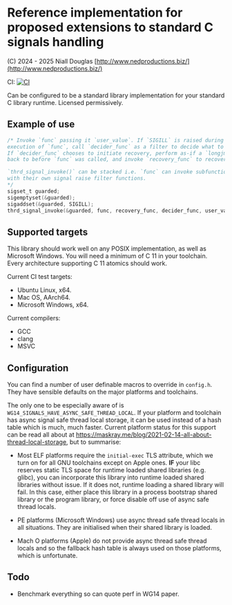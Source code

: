 # Reference implementation for proposed extensions to standard C signals handling

(C) 2024 - 2025 Niall Douglas [http://www.nedproductions.biz/](http://www.nedproductions.biz/)

CI: [![CI](https://github.com/ned14/wg14_signals/actions/workflows/ci.yml/badge.svg)](https://github.com/ned14/wg14_signals/actions/workflows/ci.yml)

Can be configured to be a standard library implementation for your
standard C library runtime. Licensed permissively.

## Example of use

```c
/* Invoke `func` passing it `user_value`. If `SIGILL` is raised during the
execution of `func`, call `decider_func` as a filter to decide what to do.
If `decider_func` chooses to initiate recovery, perform as-if a `longjmp()`
back to before `func` was called, and invoke `recovery_func` to recover.

`thrd_signal_invoke()` can be stacked i.e. `func` can invoke subfunctions
with their own signal raise filter functions.
*/
sigset_t guarded;
sigemptyset(&guarded);
sigaddset(&guarded, SIGILL);
thrd_signal_invoke(&guarded, func, recovery_func, decider_func, user_value);
```

## Supported targets

This library should work well on any POSIX implementation, as well as
Microsoft Windows. You will need a minimum of C 11 in your toolchain.
Every architecture supporting C 11 atomics should work.

Current CI test targets:

- Ubuntu Linux, x64.
- Mac OS, AArch64.
- Microsoft Windows, x64.

Current compilers:

- GCC
- clang
- MSVC

## Configuration

You can find a number of user definable macros to override in `config.h`.
They have sensible defaults on the major platforms and toolchains.

The only one to be especially aware of is `WG14_SIGNALS_HAVE_ASYNC_SAFE_THREAD_LOCAL`.
If your platform and toolchain has async signal safe thread local storage,
it can be used instead of a hash table which is much, much faster. Current
platform status for this support can be read all about at
https://maskray.me/blog/2021-02-14-all-about-thread-local-storage, but to
summarise:

- Most ELF platforms require the `initial-exec` TLS attribute, which we
turn on for all GNU toolchains except on Apple ones. **IF** your libc
reserves static TLS space for runtime loaded shared libraries (e.g. glibc),
you can incorporate this library into runtime loaded shared libraries
without issue. If it does not, runtime loading a shared library will fail.
In this case, either place this library in a process bootstrap shared
library or the program library, or force disable off use of async safe
thread locals.

- PE platforms (Microsoft Windows) use async thread safe thread locals
in all situations. They are initialised when their shared library is
loaded.

- Mach O platforms (Apple) do not provide async thread safe thread locals
and so the fallback hash table is always used on those platforms, which
is unfortunate.

## Todo

- Benchmark everything so can quote perf in WG14 paper.
